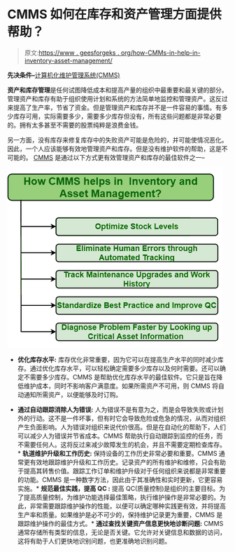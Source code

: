 # CMMS 如何在库存和资产管理方面提供帮助？

> 原文:[https://www . geesforgeks . org/how-CMMs-in-help-in-inventory-asset-management/](https://www.geeksforgeeks.org/how-cmms-helps-in-inventory-and-asset-management/)

**先决条件–**[计算机化维护管理系统(CMMS)](https://www.geeksforgeeks.org/computerized-maintenance-management-systemcmms/)

**资产和库存管理**是任何试图降低成本和提高产量的组织中最重要和最关键的部分。管理资产和库存有助于组织使用计划和系统的方法简单地监控和管理资产。这反过来提高了生产率，节省了资金。但是管理资产和库存并不是一件容易的事情。有多少库存可用，实际需要多少，需要多少库存但没有，所有这些问题都是非常必要的。拥有太多甚至不需要的股票纯粹是浪费金钱。

另一方面，没有库存来修复库存中的失败资产可能是危险的，并可能使情况恶化。因此，一个人应该能够有效地管理资产和库存。但是没有维护软件的帮助，这是不可能的。 [CMMS](https://www.geeksforgeeks.org/implementation-of-cmms/) 是通过以下方式更有效管理资产和库存的最佳软件之一–

[![](img/389d967463ca12d65f9def51d78f7ab3.png)](https://media.geeksforgeeks.org/wp-content/uploads/20201027120233/GG121221.png)

*   **优化库存水平:**
    库存优化非常重要，因为它可以在提高生产水平的同时减少库存。通过优化库存水平，可以轻松确定需要多少库存以及何时需要。还可以确定不需要多少库存。CMMS 是帮助优化库存水平的最佳软件。它只是旨在降低维护成本，同时不影响客户满意度。如果所需资产不可用，则 CMMS 将自动通知所需资产，以便能够及时订购。

*   **通过自动跟踪消除人为错误:**
    人为错误不是有意为之，而是会导致失败或计划外的行动。这不是一件坏事，但有时它会导致危险或危急的情况，从而对组织产生负面影响。人为错误对组织来说代价很高。但是在自动化的帮助下，人们可以减少人为错误并节省成本。CMMS 帮助执行自动跟踪到监控的任务，而不需要任何人。这将反过来减少故障发生的机会，并且不需要定期检查库存。*   **轨道维护升级和工作历史:**
    保持设备的工作历史非常必要和重要。CMMS 通常更有效地跟踪维护升级和工作历史。记录资产的所有维护和维修，只会有助于提高其转售价值。跟踪工作订单和维护升级对于任何组织来说都是非常重要的功能。CMMS 是一种数字方法，因此由于其准确性和实时更新，它更容易实施。*   **规范最佳实践，提高 QC :**
    提高 QC(质量控制)是组织的主要目标。为了提高质量控制，为维护功能选择最佳策略，执行维护操作是非常必要的。为此，非常需要跟踪维护操作的性能，以便可以确定哪种实践更有效，并将提高生产率和质量。如果维护是必不可少的，保持维护记录更为重要，CMMS 是跟踪维护操作的最佳方式。*   **通过查找关键资产信息更快地诊断问题:**
    CMMS 通常存储所有类型的信息，无论是否关键。它允许对关键信息和数据的访问，这将有助于人们更快地识别问题，也更准确地识别问题。